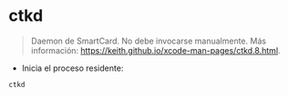 # ctkd

> Daemon de SmartCard.
> No debe invocarse manualmente.
> Más información: <https://keith.github.io/xcode-man-pages/ctkd.8.html>.

- Inicia el proceso residente:

`ctkd`
